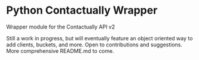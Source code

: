 # Python Contactually Wrapper
 Wrapper module for the Contactually API v2

Still a work in progress, but will eventually feature an object oriented way to add clients, buckets, and more. Open to contributions and suggestions. More comprehensive README.md to come. 

